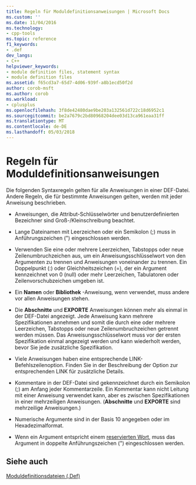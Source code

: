 ```yaml
---
title: Regeln für Moduldefinitionsanweisungen | Microsoft Docs
ms.custom: ''
ms.date: 11/04/2016
ms.technology:
- cpp-tools
ms.topic: reference
f1_keywords:
- .def
dev_langs:
- C++
helpviewer_keywords:
- module definition files, statement syntax
- module definition files
ms.assetid: f65cd3a7-65d7-4d06-939f-a8b1ecd50f2d
author: corob-msft
ms.author: corob
ms.workload:
- cplusplus
ms.openlocfilehash: 3f8de42480dae9be203a132561d722c18d6952c1
ms.sourcegitcommit: be2a7679c2bd80968204dee03d13ca961eaa31ff
ms.translationtype: MT
ms.contentlocale: de-DE
ms.lasthandoff: 05/03/2018
---
```

# <a name="rules-for-module-definition-statements"></a>Regeln für Moduldefinitionsanweisungen
Die folgenden Syntaxregeln gelten für alle Anweisungen in einer DEF-Datei. Andere Regeln, die für bestimmte Anweisungen gelten, werden mit jeder Anweisung beschrieben.  
  
-   Anweisungen, die Attribut-Schlüsselwörter und benutzerdefinierten Bezeichner sind Groß-/Kleinschreibung beachtet.  
  
-   Lange Dateinamen mit Leerzeichen oder ein Semikolon (;) muss in Anführungszeichen (") eingeschlossen werden.  
  
-   Verwenden Sie eine oder mehrere Leerzeichen, Tabstopps oder neue Zeilenumbruchzeichen aus, um ein Anweisungsschlüsselwort von den Argumenten zu trennen und Anweisungen voneinander zu trennen. Ein Doppelpunkt (:) oder Gleichheitszeichen (=), der ein Argument kennzeichnet von 0 (null) oder mehr Leerzeichen, Tabulatoren oder Zeilenvorschubzeichen umgeben ist.  
  
-   Ein **Namen** oder **Bibliothek** -Anweisung, wenn verwendet, muss andere vor allen Anweisungen stehen.  
  
-   Die **Abschnitte** und **EXPORTE** Anweisungen können mehr als einmal in der DEF-Datei angezeigt. Jede Anweisung kann mehrere Spezifikationen annehmen und somit die durch eine oder mehrere Leerzeichen, Tabstopps oder neue Zeilenumbruchzeichen getrennt werden müssen. Das Anweisungsschlüsselwort muss vor der ersten Spezifikation einmal angezeigt werden und kann wiederholt werden, bevor Sie jede zusätzliche Spezifikation.  
  
-   Viele Anweisungen haben eine entsprechende LINK-Befehlszeilenoption. Finden Sie in der Beschreibung der Option zur entsprechenden LINK für zusätzliche Details.  
  
-   Kommentare in der DEF-Datei sind gekennzeichnet durch ein Semikolon (;) am Anfang jeder Kommentarzeile. Ein Kommentar kann nicht Leitung mit einer Anweisung verwendet kann, aber es zwischen Spezifikationen in einer mehrzeiligen Anweisungen. (**Abschnitte** und **EXPORTE** sind mehrzeilige Anweisungen.)  
  
-   Numerische Argumente sind in der Basis 10 angegeben oder im Hexadezimalformat.  
  
-   Wenn ein Argument entspricht einem [reservierten Wort](../../build/reference/reserved-words.md), muss das Argument in doppelte Anführungszeichen (") eingeschlossen werden.  
  
## <a name="see-also"></a>Siehe auch  
 [Moduldefinitionsdateien (.Def)](../../build/reference/module-definition-dot-def-files.md)  